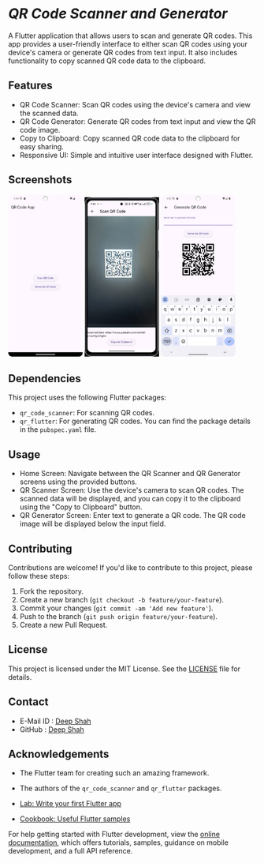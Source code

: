 # ***QR Code Scanner and Generator***

A Flutter application that allows users to scan and generate QR codes. This app provides a user-friendly interface to either scan QR codes using your device's camera or generate QR codes from text input. It also includes functionality to copy scanned QR code data to the clipboard.

## Features

- QR Code Scanner: Scan QR codes using the device's camera and view the scanned data.
- QR Code Generator: Generate QR codes from text input and view the QR code image.
- Copy to Clipboard: Copy scanned QR code data to the clipboard for easy sharing.
- Responsive UI: Simple and intuitive user interface designed with Flutter.

## Screenshots

<img src="assets/Screenshot_20240818_214034.png" width="30%" alt="QR Code Application" /> <img src="assets/Screenshot_20240818_214714.jpg" width="30%" alt="QR Code Scanner" /> <img src="assets/Screenshot_20240818_214223.png" width="30%" alt="QR Code Generator" />

## Dependencies

This project uses the following Flutter packages:
- `qr_code_scanner`: For scanning QR codes.
- `qr_flutter`: For generating QR codes.
You can find the package details in the `pubspec.yaml` file.

## Usage

- Home Screen: Navigate between the QR Scanner and QR Generator screens using the provided buttons.
- QR Scanner Screen: Use the device's camera to scan QR codes. The scanned data will be displayed, and you can copy it to the clipboard using the "Copy to Clipboard" button.
- QR Generator Screen: Enter text to generate a QR code. The QR code image will be displayed below the input field.

## Contributing

Contributions are welcome! If you'd like to contribute to this project, please follow these steps:

1. Fork the repository.
2. Create a new branch (`git checkout -b feature/your-feature`).
3. Commit your changes (`git commit -am 'Add new feature'`).
4. Push to the branch (`git push origin feature/your-feature`).
5. Create a new Pull Request.

## License

This project is licensed under the MIT License. See the [LICENSE](https://github.com/DeepShah1406/SCT-AD-4/blob/master/LICENSE) file for details.

## Contact
- E-Mail ID : [Deep Shah](shahdeep1406@gmail.com)
- GitHub : [Deep Shah](https://github.com/DeepShah1406)

## Acknowledgements

- The Flutter team for creating such an amazing framework.
- The authors of the `qr_code_scanner` and `qr_flutter` packages.

- [Lab: Write your first Flutter app](https://docs.flutter.dev/get-started/codelab)
- [Cookbook: Useful Flutter samples](https://docs.flutter.dev/cookbook)

For help getting started with Flutter development, view the
[online documentation](https://docs.flutter.dev/), which offers tutorials,
samples, guidance on mobile development, and a full API reference.
